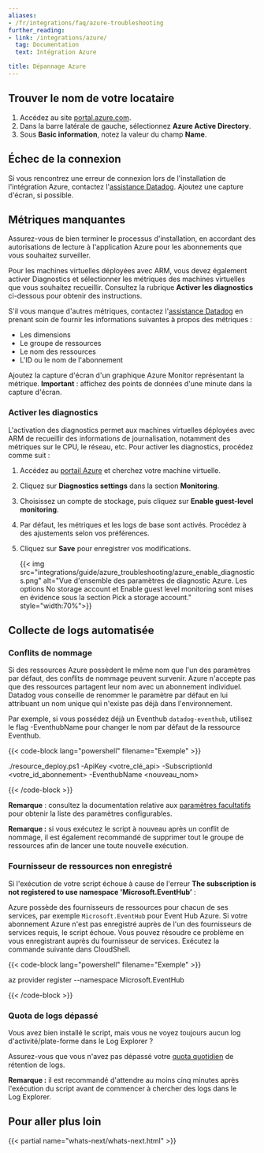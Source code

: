 ```yaml
---
aliases:
- /fr/integrations/faq/azure-troubleshooting
further_reading:
- link: /integrations/azure/
  tag: Documentation
  text: Intégration Azure

title: Dépannage Azure
---
```


## Trouver le nom de votre locataire

1. Accédez au site [portal.azure.com][1].
2. Dans la barre latérale de gauche, sélectionnez **Azure Active Directory**.
3. Sous **Basic information**, notez la valeur du champ **Name**.

## Échec de la connexion

Si vous rencontrez une erreur de connexion lors de l'installation de l'intégration Azure, contactez l'[assistance Datadog][3]. Ajoutez une capture d'écran, si possible.

## Métriques manquantes

Assurez-vous de bien terminer le processus d'installation, en accordant des autorisations de lecture à l'application Azure pour les abonnements que vous souhaitez surveiller.

Pour les machines virtuelles déployées avec ARM, vous devez également activer Diagnostics et sélectionner les métriques des machines virtuelles que vous souhaitez recueillir. Consultez la rubrique **Activer les diagnostics** ci-dessous pour obtenir des instructions.

S'il vous manque d'autres métriques, contactez l'[assistance Datadog][3] en prenant soin de fournir les informations suivantes à propos des métriques :
- Les dimensions
- Le groupe de ressources
- Le nom des ressources
- L'ID ou le nom de l'abonnement

Ajoutez la capture d'écran d'un graphique Azure Monitor représentant la métrique. **Important** : affichez des points de données d'une minute dans la capture d'écran.


### Activer les diagnostics

L'activation des diagnostics permet aux machines virtuelles déployées avec ARM de recueillir des informations de journalisation, notamment des métriques sur le CPU, le réseau, etc. Pour activer les diagnostics, procédez comme suit :

1. Accédez au [portail Azure][1] et cherchez votre machine virtuelle.
2. Cliquez sur **Diagnostics settings** dans la section **Monitoring**.
3. Choisissez un compte de stockage, puis cliquez sur **Enable guest-level monitoring**.
4. Par défaut, les métriques et les logs de base sont activés. Procédez à des ajustements selon vos préférences.
5. Cliquez sur **Save** pour enregistrer vos modifications.

    {{< img src="integrations/guide/azure_troubleshooting/azure_enable_diagnostics.png" alt="Vue d'ensemble des paramètres de diagnostic Azure. Les options No storage account et Enable guest level monitoring sont mises en évidence sous la section Pick a storage account." style="width:70%">}}

## Collecte de logs automatisée

### Conflits de nommage

Si des ressources Azure possèdent le même nom que l'un des paramètres par défaut, des conflits de nommage peuvent survenir. Azure n'accepte pas que des ressources partagent leur nom avec un abonnement individuel. Datadog vous conseille de renommer le paramètre par défaut en lui attribuant un nom unique qui n'existe pas déjà dans l'environnement.

Par exemple, si vous possédez déjà un Eventhub `datadog-eventhub`, utilisez le flag -EventhubName pour changer le nom par défaut de la ressource Eventhub.

{{< code-block lang="powershell" filename="Exemple" >}}

./resource_deploy.ps1 -ApiKey <votre_clé_api> -SubscriptionId <votre_id_abonnement> -EventhubName <nouveau_nom>

{{< /code-block >}}

**Remarque** : consultez la documentation relative aux [paramètres facultatifs][4] pour obtenir la liste des paramètres configurables.

**Remarque :** si vous exécutez le script à nouveau après un conflit de nommage, il est également recommandé de supprimer tout le groupe de ressources afin de lancer une toute nouvelle exécution.

### Fournisseur de ressources non enregistré

Si l'exécution de votre script échoue à cause de l'erreur **The subscription is not registered to use namespace 'Microsoft.EventHub’** :

Azure possède des fournisseurs de ressources pour chacun de ses services, par exemple `Microsoft.EventHub` pour Event Hub Azure. Si votre abonnement Azure n'est pas enregistré auprès de l'un des fournisseurs de services requis, le script échoue. Vous pouvez résoudre ce problème en vous enregistrant auprès du fournisseur de services. Exécutez la commande suivante dans CloudShell.

{{< code-block lang="powershell" filename="Exemple" >}}

az provider register --namespace Microsoft.EventHub

{{< /code-block >}}

### Quota de logs dépassé

Vous avez bien installé le script, mais vous ne voyez toujours aucun log d'activité/plate-forme dans le Log Explorer ?

Assurez-vous que vous n'avez pas dépassé votre [quota quotidien][5] de rétention de logs.

**Remarque :** il est recommandé d'attendre au moins cinq minutes après l'exécution du script avant de commencer à chercher des logs dans le Log Explorer.

## Pour aller plus loin

{{< partial name="whats-next/whats-next.html" >}}

[1]: https://portal.azure.com
[2]: https://manage.windowsazure.com
[3]: /fr/help/
[4]: /fr/integrations/azure/?tab=azurecliv20#optional-parameters
[5]: /fr/logs/indexes/#set-daily-quota
